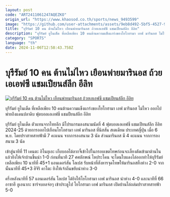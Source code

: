 ```yaml
---
layout: post
code: "ART2411061247AQEZKO"
origin_url: "https://www.khaosod.co.th/sports/news_9493599"
image: "https://github.com/user-attachments/assets/9eb8d492-5bf5-4527-974a-911b7eabff89"
title: "บุรีรัมย์ 10 คน ต้านไม่ไหว เยือนพ่ายมารินอส ถ้วยเอเอฟซี แชมเปียนส์ลีก อีลิท"
description: "บุรีรัมย์ ยูไนเต็ด ที่เหลือเพียง 10 คนต้านความแข็งแกร่งของโยโกฮามา เอฟ มารินอส ไม่ไหว ออกไปพ่ายถึงแดนปลาดิบ ฟุตบอลเอเอฟซี แชมปียนส์ลีก อีลิท"
category: "SPORTS"
language: "th"
date: 2024-11-06T12:58:43.758Z
---
```


# บุรีรัมย์ 10 คน ต้านไม่ไหว เยือนพ่ายมารินอส ถ้วยเอเอฟซี แชมเปียนส์ลีก อีลิท

[![บุรีรัมย์ 10 คน ต้านไม่ไหว เยือนพ่ายมารินอส ถ้วยเอเอฟซี แชมเปียนส์ลีก อีลิท](https://www.khaosod.co.th/wpapp/uploads/2024/11/Buriram-1.jpg "บุรีรัมย์ 10 คน ต้านไม่ไหว เยือนพ่ายมารินอส ถ้วยเอเอฟซี แชมเปียนส์ลีก อีลิท")](https://www.khaosod.co.th/wpapp/uploads/2024/11/Buriram-1.jpg)

บุรีรัมย์ ยูไนเต็ด ที่เหลือเพียง 10 คนต้านความแข็งแกร่งของโยโกฮามา เอฟ มารินอส ไม่ไหว ออกไปพ่ายถึงแดนปลาดิบ ฟุตบอลเอเอฟซี แชมปียนส์ลีก อีลิท

บุรีรัมย์ ยูไนเต็ด ตัวแทนจากไทยลีก มีโปรแกรมลงสนามนัดที่ 4 ฟุตบอลเอเอฟซี แชมเปียนส์ลีก อีลิท 2024-25 ด้วยการออกไปเยือนโยโกฮามา เอฟ มารินอส ที่นิสสัน สเตเดียม ประเทศญี่ปุ่น เมื่อ 6 พ.ย. โดยปราสาทสายฟ้ามี 7 คะแนน จากการลงสนาม 3 นัด ส่วนมารินอส มี 4 คะแนน จากการลงสนาม 3 นัด

เข้าสู่นาทีที่ 11 เคนตะ อิโนอุเอะ เก็บบอลได้ลากจี้เข้าไปในกรอบเขตโทษก่อนจะเลี้ยงตัดเข้ามาด้านในแล้วยิงให้เจ้าบ้านขึ้นนำ 1-0 ก่อนที่นาที 27 ศศลักษณ์ ไหประโคน จะโดนใบแดงไล่ออกทำให้บุรีรัมย์เหลือเพียง 10 นาทีที่ 45+1 แอนเดอร์สัน โลเปส รับหน้าที่สังหารจุดโทษให้มารินอสทิ้งห่าง 2-0 จากนั้นนาทีที่ 45+3 ฮิจิริ คาโตะ ยิงให้เจ้าถิ่นขยับนำห่าง 3-0

ครึ่งหลังนาทีที่ 57 แอนเดอร์สัน โลเปส ได้ยิงให้โยโกฮามา เอฟ มารินอส นำห่าง 4-0 และนาทีที่ 66 อาซาฮี อูเอนากะ ชาร์จบอลจ่อๆ เข้าประตูไป โยโกฮามา เอฟ มารินอส เปิดบ้านไล่ถล่มปราสาทสายฟ้า 5-0